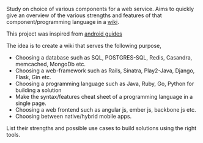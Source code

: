 Study on choice of various components for a web service. 
Aims to quickly give an overview of the various strengths and features of that component/programming language in a [wiki](https://github.com/chenthillrulz/polyglot/wiki).

This project was inspired from  [android guides](https://github.com/codepath/android_guides)


The idea is to create a wiki that serves the following purpose,
* Choosing a database such as SQL, POSTGRES-SQL, Redis, Casandra, memcached, MongoDb etc.
* Choosing a web-framework such as Rails, Sinatra, Play2-Java, Django, Flask, Gin etc.
* Choosing a programming language such as Java, Ruby, Go, Python for building a solution
* Make the syntax/features cheat sheet of a programming language in a single page.
* Choosing a web frontend such as angular js, ember js, backbone js etc.
* Choosing between native/hybrid mobile apps.

List their strengths and possible use cases to build solutions using the right tools.
